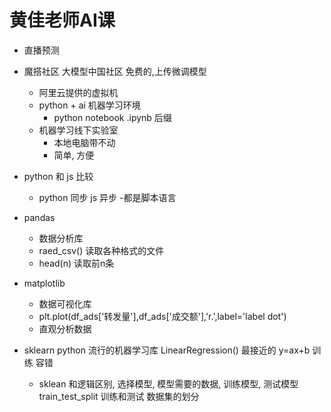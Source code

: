 # 黄佳老师AI课

- 直播预测

- 魔搭社区
  大模型中国社区 免费的,上传微调模型
  - 阿里云提供的虚拟机
  - python + ai 机器学习环境
    - python notebook
    .ipynb 后缀
  - 机器学习线下实验室
     - 本地电脑带不动
     - 简单, 方便

- python 和 js 比较
   - python 同步  js 异步
   -都是脚本语言

- pandas
  - 数据分析库
  - raed_csv() 读取各种格式的文件
  - head(n) 读取前n条

- matplotlib
  - 数据可视化库
  - plt.plot(df_ads['转发量'],df_ads['成交额'],'r.',label='label dot')
  - 直观分析数据
- sklearn
  python 流行的机器学习库
  LinearRegression() 最接近的 y=ax+b
  训练 容错 
  - sklean 和逻辑区别, 
    选择模型, 模型需要的数据, 训练模型,  测试模型
    train_test_split 训练和测试 数据集的划分
